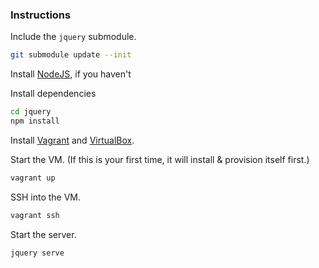 ### Instructions

Include the `jquery` submodule.
```sh
git submodule update --init
```

Install [NodeJS](http://nodejs.org/download), if you haven't

Install dependencies
```sh
cd jquery
npm install
```

Install [Vagrant](https://www.vagrantup.com/downloads.html) and [VirtualBox](https://www.virtualbox.org/wiki/Downloads).

Start the VM. (If this is your first time, it will install & provision itself first.)
```sh
vagrant up
```

SSH into the VM.

```sh
vagrant ssh
```

Start the server.
```sh
jquery serve
```
